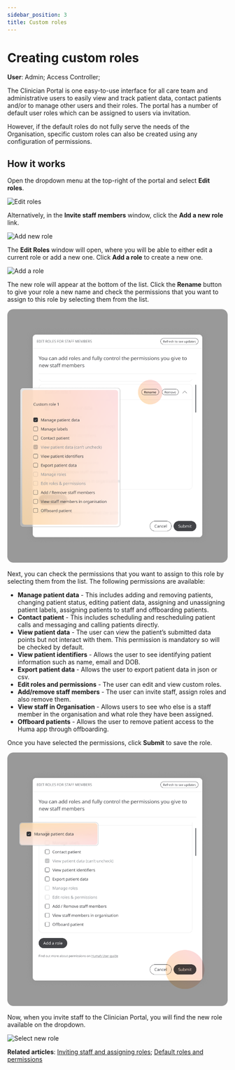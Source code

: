 ```yaml
---
sidebar_position: 3
title: Custom roles
---
```

# Creating custom roles
**User**: Admin; Access Controller; 

The Clinician Portal is one easy-to-use interface for all care team and administrative users to easily view and track patient data, contact patients and/or to manage other users and their roles. The portal has a number of default user roles which can be assigned to users via invitation. 

However, if the default roles do not fully serve the needs of the Organisation, specific custom roles can also be created using any configuration of permissions.
## How it works
Open the dropdown menu at the top-right of the portal and select **Edit roles**.

![Edit roles](./assets/CustomRoles01.png)

Alternatively, in the **Invite staff members** window, click the **Add a new role** link.

![Add new role](./assets/CustomRoles02.png)

The **Edit Roles** window will open, where you will be able to either edit a current role or add a new one. Click **Add a role** to create a new one.

![Add a role](./assets/CustomRoles03.png)

The new role will appear at the bottom of the list. Click the **Rename** button to give your role a new name and check the permissions that you want to assign to this role by selecting them from the list.

![Rename](./assets/CustomRoles04.png)

Next, you can check the permissions that you want to assign to this role by selecting them from the list. The following permissions are available: 
- **Manage patient data** - This includes adding and removing patients, changing patient status, editing patient data, assigning and unassigning patient labels, assigning patients to staff and offboarding patients.
- **Contact patient** - This includes scheduling and rescheduling patient calls and messaging and calling patients directly.
- **View patient data** - The user can view the patient’s submitted data points but not interact with them. This permission is mandatory so will be checked by default.
- **View patient identifiers** - Allows the user to see identifying patient information such as name, email and DOB.
- **Export patient data** - Allows the user to export patient data in json or csv.
- **Edit roles and permissions** - The user can edit and view custom roles.
- **Add/remove staff members** - The user can invite staff, assign roles and also remove them.
- **View staff in Organisation** - Allows users to see who else is a staff member in the organisation and what role they have been assigned.
- **Offboard patients** - Allows the user to remove patient access to the Huma app through offboarding.

Once you have selected the permissions, click **Submit** to save the role.

![Select permissions](./assets/CustomRoles05.png)

Now, when you invite staff to the Clinician Portal, you will find the new role available on the dropdown.

![Select new role](./assets/CustomRoles06.png)

**Related articles**: [Inviting staff and assigning roles](./inviting-staff-and-assigning-roles.md); [Default roles and permissions](./default-roles-and-permissions.md)


